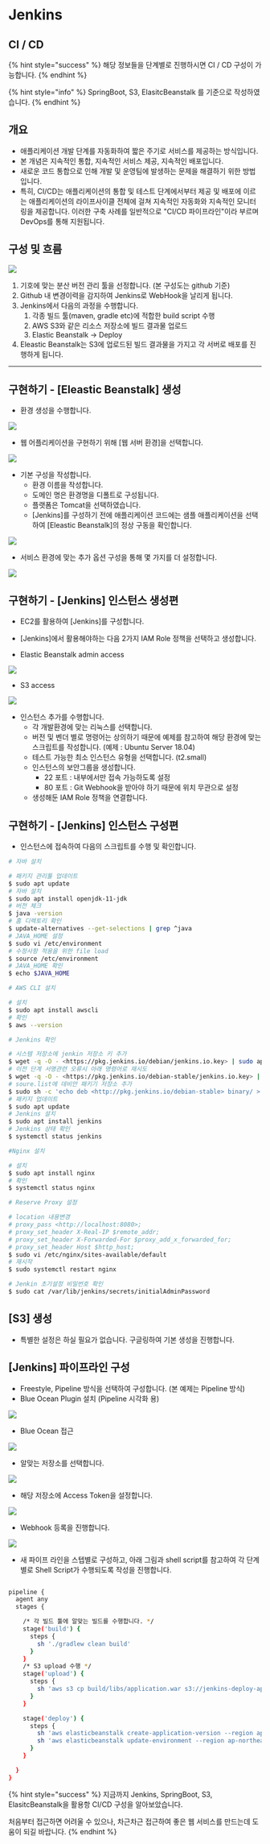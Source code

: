 # Jenkins

## CI / CD

{% hint style="success" %}
해당 정보들을 단계별로 진행하시면 CI / CD 구성이 가능합니다.
{% endhint %}

{% hint style="info" %}
SpringBoot, S3, ElasitcBeanstalk 를 기준으로 작성하였습니다.
{% endhint %}

## 개요

* 애플리케이션 개발 단계를 자동화하여 짧은 주기로 서비스를 제공하는 방식입니다.
* 본 개념은 지속적인 통합, 지속적인 서비스 제공, 지속적인 배포입니다.
* 새로운 코드 통합으로 인해 개발 및 운영팀에 발생하는 문제을 해결하기 위한 방법입니다.
* 특히, CI/CD는 애플리케이션의 통합 및 테스트 단계에서부터 제공 및 배포에 이르는 애플리케이션의 라이프사이클 전체에 걸쳐 지속적인 자동화와 지속적인 모니터링을 제공합니다. 이러한 구축 사례를 일반적으로 "CI/CD 파이프라인"이라 부르며 DevOps를 통해 지원됩니다.

## 구성 및 흐름

![](<../../.gitbook/assets/스크린샷 2022-07-08 오전 10.00.33.png>)

1. 기호에 맞는 분산 버전 관리 툴을 선정합니다. (본 구성도는 github 기준)
2. Github 내 변경이력을 감지하여 Jenkins로 WebHook을 날리게 됩니다.
3. Jenkins에서 다음의 과정을 수행합니다.
   1. 각종 빌드 툴(maven, gradle etc)에 적합한 build script 수행
   2. AWS S3와 같은 리소스 저장소에 빌드 결과물 업로드
   3. Elastic Beanstalk → Deploy
4. Eleastic Beanstalk는 S3에 업로드된 빌드 결과물을 가지고 각 서버로 배포를 진행하게 됩니다.

***

## 구현하기 - \[Eleastic Beanstalk] 생성



* 환경 생성을 수행합니다.

![ ](<../../.gitbook/assets/스크린샷 2022-07-08 오전 10.09.57.png>)

* 웹 어플리케이션을 구현하기 위해 \[웹 서버 환경]을 선택합니다.

![](<../../.gitbook/assets/스크린샷 2022-07-08 오전 10.10.23.png>)

* 기본 구성을 작성합니다.
  * 환경 이름을 작성합니다.&#x20;
  * 도메인 명은 환경명을 디폴트로 구성됩니다.
  * 플랫폼은 Tomcat을 선택하였습니다.
  * \[Jenkins]를 구성하기 전에 애플리케이션 코드에는 샘플 애플리케이션을 선택하여 \[Eleastic Beanstalk]의 정상 구동을 확인합니다.

![](<../../.gitbook/assets/스크린샷 2022-07-08 오전 10.10.47.png>)

* 서비스 환경에 맞는 추가 옵션 구성을 통해 몇 가지를 더 설정합니다.

![](<../../.gitbook/assets/스크린샷 2022-07-08 오전 10.11.19.png>)

## 구현하기 - \[Jenkins] 인스턴스 생성편

* EC2를 활용하여 \[Jenkins]를 구성합니다.&#x20;
* \[Jenkins]에서 활용해야하는 다음 2가지 IAM Role 정책을 선택하고 생성합니다.



* Elastic Beanstalk admin access

![](<../../.gitbook/assets/스크린샷 2022-07-08 오전 10.15.10.png>)

* S3 access

![](<../../.gitbook/assets/스크린샷 2022-07-08 오전 10.15.58.png>)

* 인스턴스 추가를 수행합니다.
  * 각 개발환경에 맞는 리눅스를 선택합니다.
  * 버전 및 벤더 별로 명령어는 상의하기 때문에 예제를 참고하여 해당 환경에 맞는 스크립트를 작성합니다. (예제 : Ubuntu Server 18.04)
  * 테스트 가능한 최소 인스턴스 유형을 선택합니다. (t2.small)
  * 인스턴스의 보안그룹을 생성합니다.
    * 22 포트 : 내부에서만 접속 가능하도록 설정
    * 80 포트 : Git Webhook을 받아야 하기 때문에 위치 무관으로 설정
  * 생성해둔 IAM Role 정책을 연결합니다.

## 구현하기 - \[Jenkins] 인스턴스 구성편

* 인스턴스에 접속하여 다음의 스크립트를 수행 및 확인합니다.

```bash
# 자바 설치

# 패키지 관리툴 업데이트
$ sudo apt update
# 자바 설치
$ sudo apt install openjdk-11-jdk
# 버전 체크
$ java -version
# 홈 디렉토리 확인
$ update-alternatives --get-selections | grep ^java
# JAVA_HOME 설정
$ sudo vi /etc/environment
# 수정사항 적용을 위한 file load
$ source /etc/environment
# JAVA_HOME 확인
$ echo $JAVA_HOME

# AWS CLI 설치

# 설치
$ sudo apt install awscli
# 확인
$ aws --version

# Jenkins 확인

# 시스템 저장소에 jenkin 저장소 키 추가 
$ wget -q -O - <https://pkg.jenkins.io/debian/jenkins.io.key> | sudo apt-key add -
# 이전 단계 서명관련 오류시 아래 명령어로 재시도
$ wget -q -O - <https://pkg.jenkins.io/debian-stable/jenkins.io.key> | sudo apt-key add -
# soure.list에 데비안 패키기 저장소 추가
$ sudo sh -c 'echo deb <http://pkg.jenkins.io/debian-stable> binary/ > /etc/apt/sources.list.d/jenkins.list'
# 패키지 업데이트
$ sudo apt update
# Jenkins 설치
$ sudo apt install jenkins
# Jenkins 상태 확인
$ systemctl status jenkins

#Nginx 설치

# 설치
$ sudo apt install nginx
# 확인
$ systemctl status nginx

# Reserve Proxy 설정

# location 내용변경
# proxy_pass <http://localhost:8080>;
# proxy_set_header X-Real-IP $remote_addr;
# proxy_set_header X-Forwarded-For $proxy_add_x_forwarded_for;
# proxy_set_header Host $http_host;
$ sudo vi /etc/nginx/sites-available/default
# 재시작
$ sudo systemctl restart nginx

# Jenkin 초기설정 비밀번호 확인
$ sudo cat /var/lib/jenkins/secrets/initialAdminPassword
```

## \[S3] 생성&#x20;

* 특별한 설정은 하실 필요가 없습니다. 구글링하여 기본 생성을 진행합니다.

## \[Jenkins] 파이프라인 구성

* Freestyle, Pipeline 방식을 선택하여 구성합니다. (본 예제는 Pipeline 방식)
* Blue Ocean Plugin 설치 (Pipeline 시각화 용)

![](<../../.gitbook/assets/스크린샷 2022-07-08 오전 11.20.14.png>)

* Blue Ocean 접근

![](<../../.gitbook/assets/스크린샷 2022-07-08 오전 11.21.17.png>)

* 알맞는 저장소를 선택합니다.

![](<../../.gitbook/assets/스크린샷 2022-07-08 오전 11.22.16.png>)

* 해당 저장소에 Access Token을 설정합니다.

![](<../../.gitbook/assets/스크린샷 2022-07-08 오전 11.23.27.png>)

* Webhook 등록을 진행합니다.

![](<../../.gitbook/assets/스크린샷 2022-07-08 오전 11.35.22.png>)

* 새 파이프 라인을 스텝별로 구성하고, 아래 그림과 shell script를 참고하여 각 단계별로 Shell Script가 수행되도록 작성을 진행합니다.

<img src="../../.gitbook/assets/스크린샷 2022-07-08 오전 11.26.12.png" alt="" data-size="original">

```bash
pipeline {
  agent any
  stages {

    /* 각 빌드 툴에 알맞는 빌드를 수행합니다. */
    stage('build') {
      steps {        
        sh './gradlew clean build'
      }
    }
    /* S3 upload 수행 */
    stage('upload') {
      steps {
        sh 'aws s3 cp build/libs/application.war s3://jenkins-deploy-application/application_${BUILD_TAG}.war --region ap-northeast-2'
      }
    }

    stage('deploy') {
      steps {
        sh 'aws elasticbeanstalk create-application-version --region ap-northeast-2 --application-name SpringbootThymeleaf --version-label ${BUILD_TAG} --source-bundle S3Bucket="jenkins-deploy-application",S3Key="application_${BUILD_TAG}.war"'
        sh 'aws elasticbeanstalk update-environment --region ap-northeast-2 --environment-name springbootthymeleaf-sample --version-label ${BUILD_TAG}'
      }
    }

  }
}
```



{% hint style="success" %}
지금까지 Jenkins, SpringBoot, S3, ElasitcBeanstalk을 활용항 CI/CD 구성을 알아보았습니다.

처음부터 접근하면 어려울 수 있으나, 차근차근 접근하여 좋은 웹 서비스를 만드는데 도움이 되길 바랍니다.
{% endhint %}
